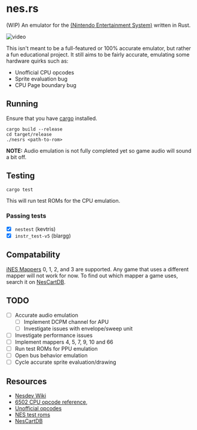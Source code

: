# nes.rs

(WIP) An emulator for the [(Nintendo Entertainment System)](https://en.wikipedia.org/wiki/Nintendo_Entertainment_System) written in Rust.

![video](https://github.com/39bytes/nes.rs/assets/47371088/b5996972-2741-4f7c-b9a5-0d2ac140ac03)

This isn't meant to be a full-featured or 100% accurate emulator, but rather a fun educational project.
It still aims to be fairly accurate, emulating some hardware quirks such as:
- Unofficial CPU opcodes
- Sprite evaluation bug
- CPU Page boundary bug

## Running
Ensure that you have [cargo](https://doc.rust-lang.org/cargo/) installed.
```
cargo build --release
cd target/release
./nesrs <path-to-rom>
```
**NOTE:** Audio emulation is not fully completed yet so game audio will sound a bit off.

## Testing
```
cargo test
```
This will run test ROMs for the CPU emulation.

### Passing tests
- [x] `nestest` (kevtris)
- [x] `instr_test-v5` (blargg)

## Compatability
[iNES Mappers](https://www.nesdev.org/wiki/Mapper#iNES_1.0_mapper_grid) 0, 1, 2, and 3 are supported. 
Any game that uses a different mapper will not work for now. 
To find out which mapper a game uses, search it on [NesCartDB](https://nescartdb.com/).

## TODO
- [ ] Accurate audio emulation
    - [ ] Implement DCPM channel for APU
    - [ ] Investigate issues with envelope/sweep unit
- [ ] Investigate performance issues
- [ ] Implement mappers 4, 5, 7, 9, 10 and 66
- [ ] Run test ROMs for PPU emulation
- [ ] Open bus behavior emulation
- [ ] Cycle accurate sprite evaluation/drawing

## Resources
- [Nesdev Wiki](https://www.nesdev.org/wiki/Nesdev_Wiki)
- [6502 CPU opcode reference](https://www.nesdev.org/obelisk-6502-guide/reference.html), 
- [Unofficial opcodes](https://www.oxyron.de/html/opcodes02.html)
- [NES test roms](https://github.com/christopherpow/nes-test-roms)
- [NesCartDB](https://nescartdb.com/)
